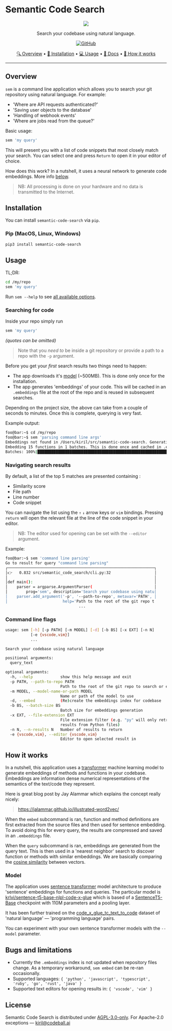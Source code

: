# Semantic Code Search

<p align="center">
  <img src="https://raw.githubusercontent.com/sturdy-dev/semantic-code-search/main/docs/readme-banner.jpg">
</p>
<p align='center'>
  Search your codebase using natural language.
</p>
<p align='center'>
    <a href="https://github.com/sturdy-dev/semantic-code-search/blob/main/LICENSE.txt">
        <img alt="GitHub"
        src="https://img.shields.io/github/license/sturdy-dev/semantic-code-search">
    </a>
</p>
<p align="center">
  <a href="#overview">🔍 Overview</a> •
  <a href="#installation">🔧 Installation</a> •
  <a href="#usage">💻 Usage</a> •
  <a href="#command-line-flags">📖 Docs</a> •
  <a href="#how-it-works">🧠 How it works</a>
</p>

--------------------------------------------------------------------

## Overview

`sem` is a command line application which allows you to search your git repository using natural language. For example:

- 'Where are API requests authenticated?'
- 'Saving user objects to the database'
- 'Handling of webhook events'
- 'Where are jobs read from the queue?'

Basic usage:

```bash
sem 'my query'
```

This will present you with a list of code snippets that most closely match your search. You can select one and press  `Return` to open it in your editor of choice.

How does this work? In a nutshell, it uses a neural network to generate code embeddings. More info [below](#how-it-works).

> NB: All processing is done on your hardware and no data is transmitted to the Internet.

## Installation

You can install `semantic-code-search` via `pip`.

### Pip (MacOS, Linux, Windows)

```bash
pip3 install semantic-code-search
```

## Usage

TL;DR:

```bash
cd /my/repo
sem 'my query'
```

Run `sem --help` to see [all available options](#command-line-flags).

### Searching for code

Inside your repo simply run

```bash
sem 'my query'
```

*(quotes can be omitted)*

> Note that you *need to* be  inside a git repository or provide a path to a repo with the `-p` argument.

Before you get your *first* search results two things need to happen:

- The app downloads it's [model](#model) (~500MB). This is done only once for the installation.
- The app generates 'embeddings' of your code. This will be cached in an `.embeddings` file at the root of the repo and is reused in subsequent searches.

Depending on the project size, the above can take from a couple of seconds to minutes. Once this is complete, querying is very fast.

Example output:

```bash session
foo@bar:~$ cd /my/repo
foo@bar:~$ sem 'parsing command line args'
Embeddings not found in /Users/kiril/src/semantic-code-search. Generating embeddings now.
Embedding 15 functions in 1 batches. This is done once and cached in .embeddings
Batches: 100%|█████████████████████████████████████████████████████████| 1/1 [00:07<00:00,  7.05s/it]
```

### Navigating search results

By default, a list of the top 5 matches are presented containing :

- Similarity score
- File path
- Line number
- Code snippet

You can navigate the list using the `↑` `↓` arrow keys or `vim` bindings. Pressing `return` will open the relevant file at the line of the code snippet in your editor.

> NB: The editor used for opening can be set with the `--editor` argument.

Example:

```bash session
foo@bar:~$ sem 'command line parsing'
Go to result for query "command line parsing"
┌────────────────────────────────────────────────────────────────┐
│👉   0.832 src/semantic_code_search/cli.py:32                   │
│                                                                │
│def main():                                                     │
│    parser = argparse.ArgumentParser(                           │
│        prog='sem', description='Search your codebase using natu│
│    parser.add_argument('-p', '--path-to-repo', metavar='PATH', │
│                        help='Path to the root of the git repo t
                                ...
```

### Command line flags

``` bash
usage: sem [-h] [-p PATH] [-m MODEL] [-d] [-b BS] [-x EXT] [-n N]
           [-e {vscode,vim}]
           ...

Search your codebase using natural language

positional arguments:
  query_text

optional arguments:
  -h, --help            show this help message and exit
  -p PATH, --path-to-repo PATH
                        Path to the root of the git repo to search or embed
  -m MODEL, --model-name-or-path MODEL
                        Name or path of the model to use
  -d, --embed           (Re)create the embeddings index for codebase
  -b BS, --batch-size BS
                        Batch size for embeddings generation
  -x EXT, --file-extension EXT
                        File extension filter (e.g. "py" will only retrun
                        results from Python files)
  -n N, --n-results N   Number of results to return
  -e {vscode,vim}, --editor {vscode,vim}
                        Editor to open selected result in
```

## How it works

In a nutshell, this application uses a [transformer](https://en.wikipedia.org/wiki/Transformer_(machine_learning_model)) machine learning model to generate embeddings of methods and functions in your codebase. Embeddings are information dense numerical representations of the semantics of the text/code they represent.

Here is  great blog post by Jay Alammar which explains the concept really nicely:
> <https://jalammar.github.io/illustrated-word2vec/>

When the `embed` subcommand is ran, function and method definitions are first extracted from the source files and then used for sentence embedding. To avoid doing this for every query, the results are compressed and saved in an `.embeddings` file.

When the `query` subcommand is ran, embeddings are generated from the query text. This is then used in a 'nearest neighbor' search to discover function or methods with similar embeddings. We are basically comparing the [cosine similarity](https://en.wikipedia.org/wiki/Cosine_similarity) between vectors.

### Model

The application uses [sentence transformer](https://www.sbert.net/) model architecture to produce 'sentence' embeddings for functions and queries. The particular model is [krlvi/sentence-t5-base-nlpl-code-x-glue](https://huggingface.co/krlvi/sentence-t5-base-nlpl-code-x-glue) which is based of a [SentenceT5-Base](https://github.com/google-research/t5x_retrieval#released-model-checkpoints) checkpoint with 110M parameters and a pooling layer.

It has been further trained on the [code_x_glue_tc_text_to_code](https://huggingface.co/datasets/code_x_glue_tc_text_to_code) dataset of 'natural language' — 'programming language' pairs.

You can experiment with your own sentence transformer models with the `--model` parameter.

## Bugs and limitations

- Currently the `.embeddings` index is not updated when repository files change. As a temporary workaround, `sem embed` can be re-ran occasionally.
- Supported languages: `{ 'python', 'javascript', 'typescript', 'ruby', 'go', 'rust', 'java' }`
- Supported text editors for opening results in: `{ 'vscode', 'vim' }`

## License

Semantic Code Search is distributed under [AGPL-3.0-only](LICENSE.txt). For Apache-2.0 exceptions — <kiril@codeball.ai>
